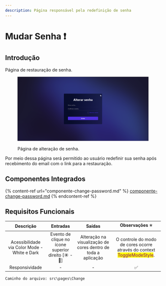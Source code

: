 ```yaml
---
description: Página responsável pela redefinição de senha
---
```


# Mudar Senha ❗

## Introdução

Página de restauração de senha.

<figure><img src="../../.gitbook/assets/image (2) (2).png" alt=""><figcaption><p>Página de alteração de senha.</p></figcaption></figure>

Por meio dessa página será permitido ao usuário redefinir sua senha após recebimento do email com o link para a restauração.

## Componentes Integrados

{% content-ref url="componente-change-password.md" %}
[componente-change-password.md](componente-change-password.md)
{% endcontent-ref %}

## Requisitos Funcionais

|                   Descrição                  |                       Entradas                       |                             Saídas                            |                                               Observações ⭐                                               |
| :------------------------------------------: | :--------------------------------------------------: | :-----------------------------------------------------------: | :-------------------------------------------------------------------------------------------------------: |
| Acessibilidade via Color Mode - White e Dark | Evento de clique no ícone superior direito \[☀ - 🌙] | Alteração na visualização de cores dentro de toda a aplicação | O controle do modo de cores ocorre através do context <mark style="color:purple;">ToggleModeStyle</mark>. |
|                Responsividade                |                           -                          |                               -                               |                                                     ✅                                                     |

```
Caminho do arquivo: src\pages\Change
```
